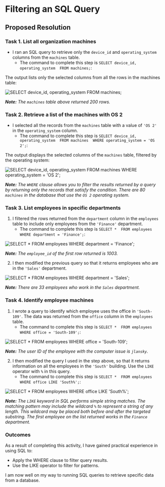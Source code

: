 # Filtering an SQL Query

## Proposed Resolution

### Task 1. List all organization machines

* I ran an SQL query to retrieve only the `device_id` and `operating_system` columns from the `machines` table.
    * The command to complete this step is `SELECT device_id, operating_system 
FROM machines;`:

The output lists only the selected columns from all the rows in the machines table:

![SELECT device_id, operating_system FROM machines;](https://github.com/user-attachments/assets/884b6e91-8e3a-455e-9b68-d2de9410f5c3)

***Note:**  The `machines` table above returned 200 rows.*

### Task 2. Retrieve a list of the machines with OS 2

* I selected all the records from the `machines` table with a value of `'OS 2'` in the `operating_system` column.
  * The command to complete this step is `SELECT device_id, operating_system 
FROM machines 
WHERE operating_system = 'OS 2';`:

The output displays the selected columns of the `machines` table, filtered by the operating system:

![SELECT device_id, operating_system FROM machines WHERE operating_system = 'OS 2';](https://github.com/user-attachments/assets/1960219d-89e9-48d4-bc57-3b3c4541d67d)

***Note:** The `WHERE` clause allows you to filter the results returned by a query by returning only the records that satisfy the condition. There are 80 `machines` in the database that use the `OS 2` operating system.*

### Task 3. List employees in specific departments

1. I filtered the rows returned from the `department` column in the `employees` table to include only employees from the `'Finance'` department.
      * The command to complete this step is `SELECT * 
FROM employees 
WHERE department = 'Finance';`:

![SELECT * FROM employees WHERE department = 'Finance';](https://github.com/user-attachments/assets/96e24c8f-8aef-407c-9072-61d68a4fd491)

***Note:** The `employee_id` of the first row returned is 1003.*

2. I then modified the previous query so that it returns employees who are in the `'Sales'` department.

![SELECT * FROM employees WHERE department = 'Sales';](https://github.com/user-attachments/assets/288396c0-aa13-4cb8-8a1e-75bac3e333e1)

***Note:** There are 33 employees who work in the `Sales` department.*

### Task 4. Identify employee machines

1. I wrote a query to identify which employee uses the office in `'South-109'`. The data was returned from the `office` column in the `employees` table.
      * The command to complete this step is `SELECT * 
FROM employees 
WHERE office = 'South-109';`:


![SELECT * FROM employees WHERE office = 'South-109';](https://github.com/user-attachments/assets/63860ba0-f558-498a-8a03-90d57a6bb150)

***Note:** The user ID of the employee with the computer issue is `jlansky`.*

2. I then modified the query I used in the step above, so that it returns information on all the employees in the `'South'` building. Use the `LIKE` operator with `%` in this query.
      * The command to complete this step is `SELECT * 
FROM employees 
WHERE office LIKE 'South%';`:

![SELECT * FROM employees WHERE office LIKE 'South%';](https://github.com/user-attachments/assets/24fccbd7-f994-4f68-b610-b41e3ce7e00b)

***Note:** The `LIKE` keyword in SQL performs simple string matches. The matching pattern may include the wildcard `%` to represent a string of any length. This wildcard may be placed both before and after the targeted substring. The first employee on the list returned works in the `Finance` department.*


### Outcomes
As a result of completing this activity, I have gained practical experience in using SQL to:

* Apply the WHERE clause to filter query results.
* Use the LIKE operator to filter for patterns.

I am now well on my way to running SQL queries to retrieve specific data from a database.
